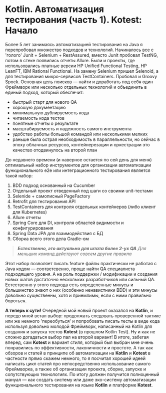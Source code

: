 Kotlin. Автоматизация тестирования (часть 1). Kotest: Начало 
======

Более 5 лет занимаясь автоматизацией тестирования на Java я перепробовал множество подходов и технологий.
Начиналось все с 'голого' Junit + Selenium + RestAssured, вместо Junit пробовал TestNG, потом в стеке появились отчеты Allure.
Были и проекты, где использовались платные версии HP Unified Functional Testing, HP LeanFT, IBM Rational Functional. 
На замену Selenium пришел Selenoid, а для тестирования микро-сервисов TestContainers. Пробовал и Groovy Spock. 
Основная цель поисков — найти и доработать под себя один Фреймворк или несколько отдельных технологий и объединить в единый подход, который обеспечит:
- быстрый старт для нового QA
- хорошую документацию
- минимальную дублируемость кода
- читаемость кода тестов
- понятные отчеты о результате
- масштабируемость и надежность самого инструмента
- удобство работы большой командой или несколькими мелких
- раньше была острая необходимость в параллельности, но сейчас в эпоху облачных ресурсов, контейнерезации и оркестрации это качество отодвинулось на второй план

До недавнего времени (и наверное остается по сей день для меня) оптимальный набор инструментов для организации автоматизации функционального e2e или интеграционного тестирования является такой набор:
1. BDD подход основанный на Cucumber
2. Отдельный проект отведенный под шаги со своими unit-тестами
3. Selenide + самописный PageFactory 
4. Retrofit для тестирования API
5. TestContainers для контроля отдельных контейнеров (либо клиент для Kubernetes)
6. Allure отчеты
7. Spring Core для DI, контроля областей видимости и конфигурирования
8. Spring Data JPA для взаимодействия с БД
9. Сборка всего этого дела Gradle-ом
> _**Естественно, это актуально для штата более 2-ух QA** Для меньших команд действуют совсем другие правила_ 

Этот набор позволяет писать feature файлы практически не работая с Java кодом — соответсвенно, проще найти QA специалиста подходящего уровня. 
А на роль поддержки / модификации и создания новых шагов достаточно нескольких разработчиков или сильный QA. 
Естественно у этого подхода есть определенные минусы и большинство знают о них (особенно ненавистники BDD) и эти минусы довольно существенны, хотя и приемлимы, если с ними правильно бороться. 

**А теперь к сути!** Очередной мой новый проект оказался на **Kotlin**, и передо мной встал выбор: продолжать следовать проверенной тактике или же немного 'переобуться' 
и попробовать писать тесты в виде кода используя довольно молодой Фреймворк, написанный на Kotlin для создания и запуска тестов **Kotest** (в прошлом Kotlin Test).
Ну и как не сложно догадаться выбор пал на второй вариант! В итоге, забегая вперед, сам **Kotest** и вариант стиля, который был выбран мне очень понравились по эффективности, лаконичности и простоте.
А так как обзоров и статей в принципе об автоматизации на **Kotlin** и **Kotest** в частности прямо скажем немного, то я посчитал хорошей идеей написать цикл статей про непосредственно использование самого Фреймворка, 
а также об организации проекта, сборке, запуске и сопутствующих технологиях. По итогу должен получится полноценный мануал — как создать систему или даже эко-систему автоматизации функционального тестирования на языке **Kotlin** и платформе **Kotest**.